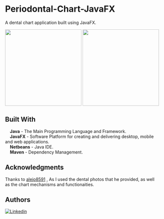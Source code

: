 # Periodontal-Chart-JavaFX
A dental chart application built using JavaFX.
<p align="center">
  <img src="screenshots/1.jpg" height="250"/>
  <img src="screenshots/2.jpg" height="250"/>
</p>

## Built With  
&nbsp;&nbsp;&nbsp;&nbsp;**Java** - The Main Programming Language and Framework.  
&nbsp;&nbsp;&nbsp;&nbsp;**JavaFX** - Software Platform for creating and delivering desktop, mobile and web applications.   
&nbsp;&nbsp;&nbsp;&nbsp;**Netbeans** - Java IDE.  
&nbsp;&nbsp;&nbsp;&nbsp;**Maven** - Dependency Management.  

## Acknowledgments   
   Thanks to [alejo8591](https://github.com/alejo8591/periodontal-chart) , As I used the dental photos that he provided, as well as the chart mechanisms and functionaities.
   
## Authors
[![Linkedin](https://img.shields.io/badge/LinkedIn-0077B5?style=for-the-badge&logo=linkedin&logoColor=white&label=Muhammad%20Ali)](https://linkedin.com/in/zatribune)
